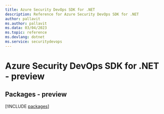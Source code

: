```yaml
---
title: Azure Security DevOps SDK for .NET
description: Reference for Azure Security DevOps SDK for .NET
author: pallavit
ms.author: pallavit
ms.data: 03/04/2023
ms.topic: reference
ms.devlang: dotnet
ms.service: securitydevops
---
```

# Azure Security DevOps SDK for .NET - preview
## Packages - preview
[!INCLUDE [packages](security-devops-index.md)]